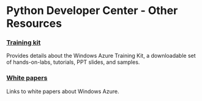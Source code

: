 <properties linkid="devnav-python-otherresources" urlDisplayName="Other Resources" pageTitle="Windows Azure Python resources" Title="Windows Azure Python resources" metaKeywords="Azure Python" Description="Find topics about using Python with Windows Azure." metaCanonical="http://www.windowsazure.com/en-us/develop/net/best-practices/" disqusComments="0" umbracoNaviHide="0" />


# Python Developer Center - Other Resources
### [Training kit][]
Provides details about the Windows Azure Training Kit, a downloadable set of hands-on-labs, tutorials, PPT slides, and samples.

### [White papers][]
Links to white papers about Windows Azure.

[Training kit]: /en-us/develop/python/other-resources/training-kit/
[White papers]: /en-us/develop/python/other-resources/white-papers/